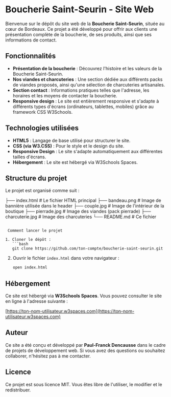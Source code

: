 
# Boucherie Saint-Seurin - Site Web

Bienvenue sur le dépôt du site web de la **Boucherie Saint-Seurin**, située au cœur de Bordeaux. Ce projet a été développé pour offrir aux clients une présentation complète de la boucherie, de ses produits, ainsi que ses informations de contact.

## Fonctionnalités

- **Présentation de la boucherie** : Découvrez l'histoire et les valeurs de la Boucherie Saint-Seurin.
- **Nos viandes et charcuteries** : Une section dédiée aux différents packs de viandes proposés, ainsi qu'une sélection de charcuteries artisanales.
- **Section contact** : Informations pratiques telles que l'adresse, les horaires et les moyens de contacter la boucherie.
- **Responsive design** : Le site est entièrement responsive et s'adapte à différents types d'écrans (ordinateurs, tablettes, mobiles) grâce au framework CSS W3Schools.

## Technologies utilisées

- **HTML5** : Langage de base utilisé pour structurer le site.
- **CSS (via W3.CSS)** : Pour le style et le design du site.
- **Responsive Design** : Le site s'adapte automatiquement aux différentes tailles d'écrans.
- **Hébergement** : Le site est hébergé via W3Schools Spaces.

## Structure du projet

Le projet est organisé comme suit :


├── index.html        # Le fichier HTML principal
├── bandeau.png       # Image de bannière utilisée dans le header
├── couple.jpg        # Image de l'intérieur de la boutique
├── pierrade.jpg      # Image des viandes (pack pierrade)
├── charcuterie.jpg   # Image des charcuteries
└── README.md         # Ce fichier
```

 Comment lancer le projet

1. Cloner le dépôt :
   ```bash
   git clone https://github.com/ton-compte/boucherie-saint-seurin.git
   ```

2. Ouvrir le fichier `index.html` dans votre navigateur :
   ```bash
   open index.html
   ```

## Hébergement

Ce site est hébergé via **W3Schools Spaces**. Vous pouvez consulter le site en ligne à l'adresse suivante :

[https://ton-nom-utilisateur.w3spaces.com](https://ton-nom-utilisateur.w3spaces.com)

## Auteur

Ce site a été conçu et développé par **Paul-Franck Dencausse** dans le cadre de projets de développement web. Si vous avez des questions ou souhaitez collaborer, n'hésitez pas à me contacter.

## Licence

Ce projet est sous licence MIT. Vous êtes libre de l'utiliser, le modifier et le redistribuer.
```
